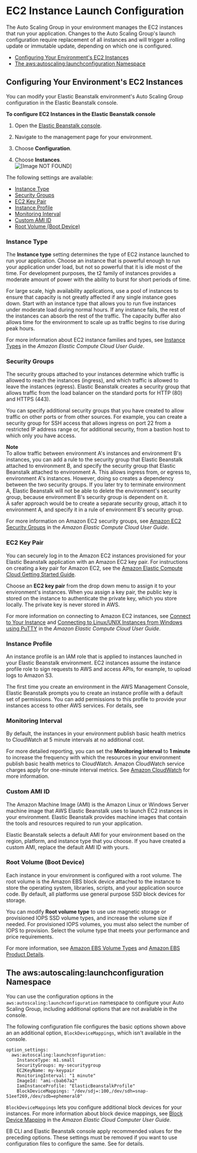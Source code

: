 # EC2 Instance Launch Configuration<a name="using-features.managing.ec2"></a>

The Auto Scaling Group in your environment manages the EC2 instances that run your application\. Changes to the Auto Scaling Group's launch configuration require replacement of all instances and will trigger a rolling update or immutable update, depending on which one is configured\.


+ [Configuring Your Environment's EC2 Instances](#environments-cfg-autoscaling-console)
+ [The aws:autoscaling:launchconfiguration Namespace](#environments-cfg-autoscaling-namespace)

## Configuring Your Environment's EC2 Instances<a name="environments-cfg-autoscaling-console"></a>

You can modify your Elastic Beanstalk environment's Auto Scaling Group configuration in the Elastic Beanstalk console\.

**To configure EC2 Instances in the Elastic Beanstalk console**

1. Open the [Elastic Beanstalk console](https://console.aws.amazon.com/elasticbeanstalk)\.

1. Navigate to the management page for your environment\.

1. Choose **Configuration**\.

1. Choose **Instances**\.  
![\[Image NOT FOUND\]](http://docs.aws.amazon.com/elasticbeanstalk/latest/dg/images/aeb-env-config-instances.png)

The following settings are available:


+ [Instance Type](#using-features.managing.ec2.instancetypes)
+ [Security Groups](#using-features.managing.ec2.securitygroups)
+ [EC2 Key Pair](#using-features.managing.ec2.keypair)
+ [Instance Profile](#using-features.managing.ec2.profile)
+ [Monitoring Interval](#using-features.managing.ec2.monitoring-interval)
+ [Custom AMI ID](#using-features.managing.ec2.customami)
+ [Root Volume \(Boot Device\)](#using-features.managing.ec2.rootvolume)

### Instance Type<a name="using-features.managing.ec2.instancetypes"></a>

The **Instance type** setting determines the type of EC2 instance launched to run your application\. Choose an instance that is powerful enough to run your application under load, but not so powerful that it is idle most of the time\. For development purposes, the t2 family of instances provides a moderate amount of power with the ability to burst for short periods of time\.

For large scale, high availability applications, use a pool of instances to ensure that capacity is not greatly affected if any single instance goes down\. Start with an instance type that allows you to run five instances under moderate load during normal hours\. If any instance fails, the rest of the instances can absorb the rest of the traffic\. The capacity buffer also allows time for the environment to scale up as traffic begins to rise during peak hours\.

For more information about EC2 instance families and types, see [Instance Types](http://docs.aws.amazon.com/AWSEC2/latest/UserGuide/instance-types.html) in the *Amazon Elastic Compute Cloud User Guide*\. 

### Security Groups<a name="using-features.managing.ec2.securitygroups"></a>

The security groups attached to your instances determine which traffic is allowed to reach the instances \(ingress\), and which traffic is allowed to leave the instances \(egress\)\. Elastic Beanstalk creates a security group that allows traffic from the load balancer on the standard ports for HTTP \(80\) and HTTPS \(443\)\.

You can specify additional security groups that you have created to allow traffic on other ports or from other sources\. For example, you can create a security group for SSH access that allows ingress on port 22 from a restricted IP address range or, for additional security, from a bastion host to which only you have access\.

**Note**  
To allow traffic between environment A's instances and environment B's instances, you can add a rule to the security group that Elastic Beanstalk attached to environment B, and specify the security group that Elastic Beanstalk attached to environment A\. This allows ingress from, or egress to, environment A's instances\. However, doing so creates a dependency between the two security groups\. If you later try to terminate environment A, Elastic Beanstalk will not be able to delete the environment's security group, because environment B's security group is dependent on it\.  
A safer approach would be to create a separate security group, attach it to environment A, and specify it in a rule of environment B's security group\.

For more information on Amazon EC2 security groups, see [Amazon EC2 Security Groups](http://docs.aws.amazon.com/AWSEC2/latest/UserGuide/using-network-security.html) in the *Amazon Elastic Compute Cloud User Guide*\.

### EC2 Key Pair<a name="using-features.managing.ec2.keypair"></a>

You can securely log in to the Amazon EC2 instances provisioned for your Elastic Beanstalk application with an Amazon EC2 key pair\. For instructions on creating a key pair for Amazon EC2, see the [Amazon Elastic Compute Cloud Getting Started Guide](http://docs.aws.amazon.com/AWSEC2/latest/GettingStartedGuide/)\. 

Choose an **EC2 key pair** from the drop down menu to assign it to your environment's instances\. When you assign a key pair, the public key is stored on the instance to authenticate the private key, which you store locally\. The private key is never stored in AWS\.

For more information on connecting to Amazon EC2 instances, see [Connect to Your Instance](http://docs.aws.amazon.com/AWSEC2/latest/UserGuide/AccessingInstances.html) and [ Connecting to Linux/UNIX Instances from Windows using PuTTY](http://docs.aws.amazon.com/AWSEC2/latest/UserGuide/putty.html) in the *Amazon Elastic Compute Cloud User Guide*\. 

### Instance Profile<a name="using-features.managing.ec2.profile"></a>

An instance profile is an IAM role that is applied to instances launched in your Elastic Beanstalk environment\. EC2 instances assume the instance profile role to sign requests to AWS and access APIs, for example, to upload logs to Amazon S3\.

The first time you create an environment in the AWS Management Console, Elastic Beanstalk prompts you to create an instance profile with a default set of permissions\. You can add permissions to this profile to provide your instances access to other AWS services\. For details, see 

### Monitoring Interval<a name="using-features.managing.ec2.monitoring-interval"></a>

By default, the instances in your environment publish basic health metrics to CloudWatch at 5 minute intervals at no additional cost\.

For more detailed reporting, you can set the **Monitoring interval** to **1 minute** to increase the frequency with which the resources in your environment publish basic health metrics to CloudWatch\. Amazon CloudWatch service charges apply for one\-minute interval metrics\. See [Amazon CloudWatch](http://aws.amazon.com/cloudwatch/) for more information\.

### Custom AMI ID<a name="using-features.managing.ec2.customami"></a>

The Amazon Machine Image \(AMI\) is the Amazon Linux or Windows Server machine image that AWS Elastic Beanstalk uses to launch EC2 instances in your environment\. Elastic Beanstalk provides machine images that contain the tools and resources required to run your application\.

Elastic Beanstalk selects a default AMI for your environment based on the region, platform, and instance type that you choose\. If you have created a custom AMI, replace the default AMI ID with yours\.

### Root Volume \(Boot Device\)<a name="using-features.managing.ec2.rootvolume"></a>

Each instance in your environment is configured with a root volume\. The root volume is the Amazon EBS block device attached to the instance to store the operating system, libraries, scripts, and your application source code\. By default, all platforms use general purpose SSD block devices for storage\.

You can modify **Root volume type** to use use magnetic storage or provisioned IOPS SSD volume types, and increase the volume size if needed\. For provisioned IOPS volumes, you must also select the number of IOPS to provision\. Select the volume type that meets your performance and price requirements\.

For more information, see [Amazon EBS Volume Types](http://docs.aws.amazon.com/AWSEC2/latest/UserGuide/EBSVolumeTypes.html) and [Amazon EBS Product Details](http://aws.amazon.com/ebs/details/)\.

## The aws:autoscaling:launchconfiguration Namespace<a name="environments-cfg-autoscaling-namespace"></a>

You can use the configuration options in the `aws:autoscaling:launchconfiguration` namespace to configure your Auto Scaling Group, including additional options that are not available in the console\.

The following configuration file configures the basic options shown above an an additional option, `BlockDeviceMappings`, which isn't available in the console\.

```
option_settings:
  aws:autoscaling:launchconfiguration:
    InstanceType: m1.small
    SecurityGroups: my-securitygroup
    EC2KeyName: my-keypair
    MonitoringInterval: "1 minute"
    ImageId: "ami-cbab67a2"
    IamInstanceProfile: "ElasticBeanstalkProfile"
    BlockDeviceMappings: "/dev/sdj=:100,/dev/sdh=snap-51eef269,/dev/sdb=ephemeral0"
```

`BlockDeviceMappings` lets you configure additional block devices for your instances\. For more information about block device mappings, see [Block Device Mapping](http://docs.aws.amazon.com/AWSEC2/latest/UserGuide/block-device-mapping-concepts.html) in the *Amazon Elastic Cloud Computer User Guide*\.

EB CLI and Elastic Beanstalk console apply recommended values for the preceding options\. These settings must be removed if you want to use configuration files to configure the same\. See  for details\.